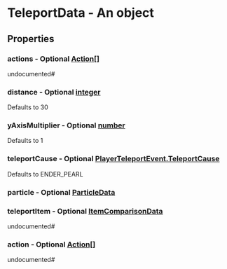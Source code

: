 

# TeleportData - An object



## Properties



### actions - Optional [Action[]](Action[])



undocumented#



### distance - Optional [integer](integer)



Defaults to 30



### yAxisMultiplier - Optional [number](number)



Defaults to 1



### teleportCause - Optional [PlayerTeleportEvent.TeleportCause](PlayerTeleportEvent.TeleportCause)



Defaults to ENDER_PEARL



### particle - Optional [ParticleData](ParticleData)



### teleportItem - Optional [ItemComparisonData](ItemComparisonData)



undocumented#



### action - Optional [Action[]](Action[])



undocumented#

